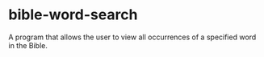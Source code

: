 # bible-word-search
A program that allows the user to view all occurrences of a specified word in the Bible.
